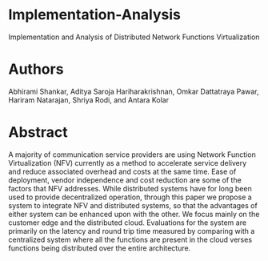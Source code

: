 # Implementation-Analysis
Implementation and Analysis of Distributed Network Functions Virtualization

# Authors
Abhirami Shankar, Aditya Saroja Hariharakrishnan, Omkar Dattatraya Pawar, Hariram Natarajan, Shriya Rodi, and Antara Kolar

# Abstract
A majority of communication service providers are using Network Function Virtualization (NFV) currently as a method to accelerate service delivery and reduce associated overhead and costs at the same time. Ease of deployment, vendor independence and cost reduction are some of the factors that NFV addresses. While distributed systems have for long been used to provide decentralized operation, through this paper we propose a system to integrate NFV and distributed systems, so that the advantages of either system can be enhanced upon with the other. We focus mainly on the customer edge and the distributed cloud. Evaluations for the system are primarily on the latency and round trip time measured by comparing with a centralized system where all the functions are present in the cloud verses functions being distributed over the entire architecture.

